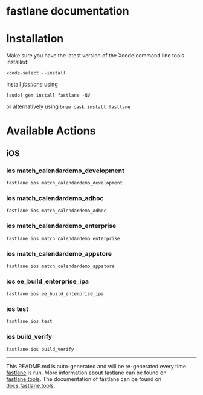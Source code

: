 fastlane documentation
================
# Installation

Make sure you have the latest version of the Xcode command line tools installed:

```
xcode-select --install
```

Install _fastlane_ using
```
[sudo] gem install fastlane -NV
```
or alternatively using `brew cask install fastlane`

# Available Actions
## iOS
### ios match_calendardemo_development
```
fastlane ios match_calendardemo_development
```

### ios match_calendardemo_adhoc
```
fastlane ios match_calendardemo_adhoc
```

### ios match_calendardemo_enterprise
```
fastlane ios match_calendardemo_enterprise
```

### ios match_calendardemo_appstore
```
fastlane ios match_calendardemo_appstore
```

### ios ee_build_enterprise_ipa
```
fastlane ios ee_build_enterprise_ipa
```

### ios test
```
fastlane ios test
```

### ios build_verify
```
fastlane ios build_verify
```


----

This README.md is auto-generated and will be re-generated every time [fastlane](https://fastlane.tools) is run.
More information about fastlane can be found on [fastlane.tools](https://fastlane.tools).
The documentation of fastlane can be found on [docs.fastlane.tools](https://docs.fastlane.tools).
